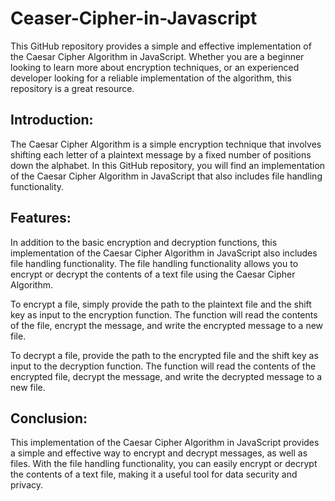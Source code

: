 # Ceaser-Cipher-in-Javascript
This GitHub repository provides a simple and effective implementation of the Caesar Cipher Algorithm in JavaScript. Whether you are a beginner looking to learn more about encryption techniques, or an experienced developer looking for a reliable implementation of the algorithm, this repository is a great resource.
## Introduction:

The Caesar Cipher Algorithm is a simple encryption technique that involves shifting each letter of a plaintext message by a fixed number of positions down the alphabet. In this GitHub repository, you will find an implementation of the Caesar Cipher Algorithm in JavaScript that also includes file handling functionality.

## Features:

In addition to the basic encryption and decryption functions, this implementation of the Caesar Cipher Algorithm in JavaScript also includes file handling functionality. The file handling functionality allows you to encrypt or decrypt the contents of a text file using the Caesar Cipher Algorithm.

To encrypt a file, simply provide the path to the plaintext file and the shift key as input to the encryption function. The function will read the contents of the file, encrypt the message, and write the encrypted message to a new file.

To decrypt a file, provide the path to the encrypted file and the shift key as input to the decryption function. The function will read the contents of the encrypted file, decrypt the message, and write the decrypted message to a new file.

## Conclusion:

This implementation of the Caesar Cipher Algorithm in JavaScript provides a simple and effective way to encrypt and decrypt messages, as well as files. With the file handling functionality, you can easily encrypt or decrypt the contents of a text file, making it a useful tool for data security and privacy.
